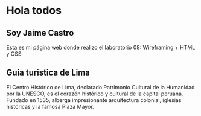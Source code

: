 # Hola todos

## Soy Jaime Castro

Esta es mi página web donde realizo el laboratorio 08: Wireframing + HTML y CSS

## Guía turistica de Lima

El Centro Histórico de Lima, declarado Patrimonio Cultural de la Humanidad por la UNESCO, es el corazón histórico y cultural de la capital peruana. Fundado en 1535, alberga impresionante arquitectura colonial, iglesias históricas y la famosa Plaza Mayor.




